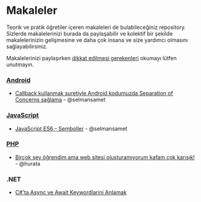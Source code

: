# Makaleler

Teorik ve pratik öğretiler içeren makaleleri de bulabileceğiniz repository. Sizlerde makalelerinizi burada da paylaşabilir ve kolektif bir şekilde makalelerinizin gelişmesine ve daha çok insana ve size yardımcı olmasını sağlayabilirsiniz. 

Makalelerinizi paylaşırken [dikkat edilmesi gerekenleri](dikkat-edilmesi-gerekenler.md) okumayı lütfen unutmayın.

### [**Android**](android)

- [Callback kullanmak suretiyle Android kodumuzda Separation of Concerns sağlama](android/android-callback-ile-separation-of-concerns/android-callback-ile-separation-of-concerns.md) - @selmansamet

### [**JavaScript**](javascript)

- [JavaScript ES6 - Semboller](javascript/es6-semboller/es6-semboller.md) - @selmansamet

### [**PHP**](https://github.com/gelis-tr-io/php-egitim-serisi)

- [Birçok şey öğrendim ama web sitesi oluşturamıyorum kafam çok karışık!](https://github.com/gelis-tr-io/php-egitim-serisi/blob/master/bilgim-var-proje-olustururken-kafam-karisiyor/bilgim-var-proje-olustururken-kafam-karisiyor.md) - @hurata

### **.NET**

- [C#'ta Async ve Await Keywordlarini Anlamak](dotnet/csharp-dilinde-async-await-keywordlarini-anlamak/csharp-dilinde-async-await-keywordlarini-anlamak.md)


